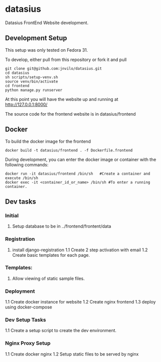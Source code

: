 # datasius
Datasius FrontEnd Website development. 

## Development Setup 

This setup was only tested on Fedora 31. 

To develop, either pull from this repository or fork it and pull 

```
git clone git@github.com:jnvilo/datasius.git
cd datasius
sh scripts/setup-venv.sh 
source venv/bin/activate
cd frontend
python manage.py runserver
```

At this point you will have the website up and running at http://127.0.0.1:8000/

The source code for the frontend website is in datasius/frontend

## Docker 

To build the docker image for the frontend

```
docker build -t datasius/frontend . -f Dockerfile.frontend 
```

During development, you can enter the docker image or container with the following commands:

```
docker run -it datasius/frontend /bin/sh   #Create a container and execute /bin/sh
docker exec -it <container_id_or_name> /bin/sh #To enter a running container.
```



## Dev tasks

### Initial
1. Setup database to be in ../frontend/frontent/data

### Registration
1. install django-registration
1.1 Create 2 step activation with email 
1.2 Create basic templates for each page. 

### Templates:
1. Allow viewing of static sample files.


### Deployment

1.1 Create docker instance for website
1.2 Create nginx frontend
1.3 deploy using docker-compose 


### Dev Setup Tasks

1.1 Create a setup script to create the dev environment. 

### Nginx Proxy Setup

1.1 Create docker nginx 
1.2 Setup static files to be served by nginx
